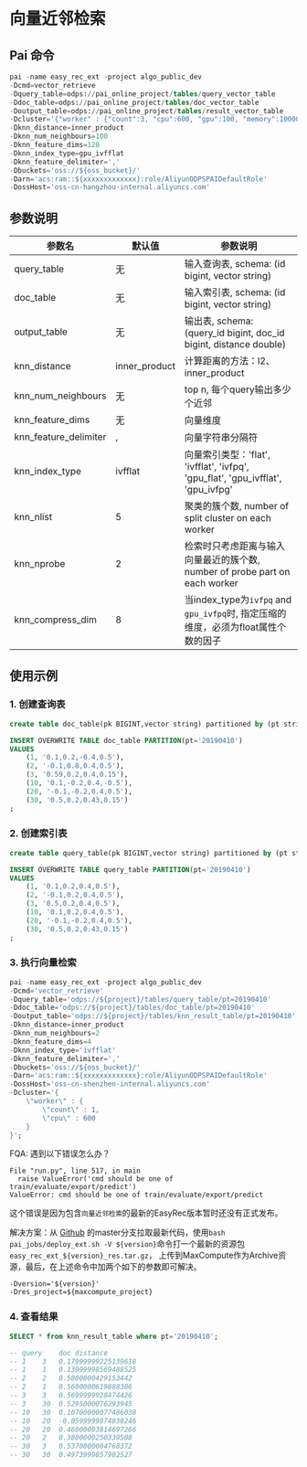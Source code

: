 # 向量近邻检索

## Pai 命令

```sql
pai -name easy_rec_ext -project algo_public_dev
-Dcmd=vector_retrieve
-Dquery_table=odps://pai_online_project/tables/query_vector_table
-Ddoc_table=odps://pai_online_project/tables/doc_vector_table
-Doutput_table=odps://pai_online_project/tables/result_vector_table
-Dcluster='{"worker" : {"count":3, "cpu":600, "gpu":100, "memory":10000}}'
-Dknn_distance=inner_product
-Dknn_num_neighbours=100
-Dknn_feature_dims=128
-Dknn_index_type=gpu_ivfflat
-Dknn_feature_delimiter=','
-Dbuckets='oss://${oss_bucket}/'
-Darn='acs:ram::${xxxxxxxxxxxxx}:role/AliyunODPSPAIDefaultRole'
-DossHost='oss-cn-hangzhou-internal.aliyuncs.com'
```

## 参数说明

| 参数名                   | 默认值           | 参数说明                                                                      |
| --------------------- | ------------- | ------------------------------------------------------------------------- |
| query_table           | 无             | 输入查询表, schema: (id bigint, vector string)                                 |
| doc_table             | 无             | 输入索引表, schema: (id bigint, vector string)                                 |
| output_table          | 无             | 输出表, schema: (query_id bigint, doc_id bigint, distance double)            |
| knn_distance          | inner_product | 计算距离的方法：l2、inner_product                                                  |
| knn_num_neighbours    | 无             | top n, 每个query输出多少个近邻                                                     |
| knn_feature_dims      | 无             | 向量维度                                                                      |
| knn_feature_delimiter | ,             | 向量字符串分隔符                                                                  |
| knn_index_type        | ivfflat       | 向量索引类型：'flat', 'ivfflat', 'ivfpq', 'gpu_flat', 'gpu_ivfflat', 'gpu_ivfpg' |
| knn_nlist             | 5             | 聚类的簇个数, number of split cluster on each worker                            |
| knn_nprobe            | 2             | 检索时只考虑距离与输入向量最近的簇个数, number of probe part on each worker                  |
| knn_compress_dim      | 8             | 当index_type为`ivfpq` and `gpu_ivfpq`时, 指定压缩的维度，必须为float属性个数的因子             |

## 使用示例

### 1. 创建查询表

```sql
create table doc_table(pk BIGINT,vector string) partitioned by (pt string);

INSERT OVERWRITE TABLE doc_table PARTITION(pt='20190410')
VALUES
    (1, '0.1,0.2,-0.4,0.5'),
    (2, '-0.1,0.8,0.4,0.5'),
    (3, '0.59,0.2,0.4,0.15'),
    (10, '0.1,-0.2,0.4,-0.5'),
    (20, '-0.1,-0.2,0.4,0.5'),
    (30, '0.5,0.2,0.43,0.15')
;
```

### 2. 创建索引表

```sql
create table query_table(pk BIGINT,vector string) partitioned by (pt string);

INSERT OVERWRITE TABLE query_table PARTITION(pt='20190410')
VALUES
    (1, '0.1,0.2,0.4,0.5'),
    (2, '-0.1,0.2,0.4,0.5'),
    (3, '0.5,0.2,0.4,0.5'),
    (10, '0.1,0.2,0.4,0.5'),
    (20, '-0.1,-0.2,0.4,0.5'),
    (30, '0.5,0.2,0.43,0.15')
;
```

### 3. 执行向量检索

```sql
pai -name easy_rec_ext -project algo_public_dev
-Dcmd='vector_retrieve'
-Dquery_table='odps://${project}/tables/query_table/pt=20190410'
-Ddoc_table='odps://${project}/tables/doc_table/pt=20190410'
-Doutput_table='odps://${project}/tables/knn_result_table/pt=20190410'
-Dknn_distance=inner_product
-Dknn_num_neighbours=2
-Dknn_feature_dims=4
-Dknn_index_type='ivfflat'
-Dknn_feature_delimiter=','
-Dbuckets='oss://${oss_bucket}/'
-Darn='acs:ram::${xxxxxxxxxxxxx}:role/AliyunODPSPAIDefaultRole'
-DossHost='oss-cn-shenzhen-internal.aliyuncs.com'
-Dcluster='{
    \"worker\" : {
        \"count\" : 1,
        \"cpu\" : 600
    }
}';
```

FQA: 遇到以下错误怎么办？

```
File "run.py", line 517, in main
  raise ValueError('cmd should be one of train/evaluate/export/predict')
ValueError: cmd should be one of train/evaluate/export/predict
```

这个错误是因为包含`向量近邻检索`的最新的EasyRec版本暂时还没有正式发布。

解决方案：从 [Github](https://github.com/alibaba/EasyRec)
的master分支拉取最新代码，使用`bash pai_jobs/deploy_ext.sh -V ${version}`命令打一个最新的资源包`easy_rec_ext_${version}_res.tar.gz`，
上传到MaxCompute作为Archive资源，最后，在上述命令中加两个如下的参数即可解决。

```
-Dversion='${version}'
-Dres_project=${maxcompute_project}
```

### 4. 查看结果

```sql
SELECT * from knn_result_table where pt='20190410';

-- query	doc	distance
-- 1	3	0.17999999225139618
-- 1	1	0.13999998569488525
-- 2	2	0.5800000429153442
-- 2	1	0.5600000619888306
-- 3	3	0.5699999928474426
-- 3	30	0.5295000076293945
-- 10	30	0.10700000077486038
-- 10	20	-0.0599999874830246
-- 20	20	0.46000003814697266
-- 20	2	0.3800000250339508
-- 30	3	0.5370000004768372
-- 30	30	0.4973999857902527
```
